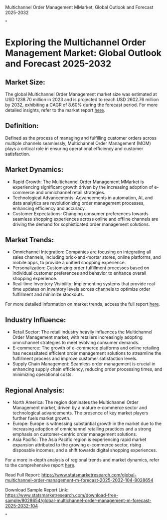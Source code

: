 Multichannel Order Management MMarket, Global Outlook and Forecast 2025-2032 

"<h1>Exploring the Multichannel Order Management Market: Global Outlook and Forecast 2025-2032</h1>

<h2>Market Size:</h2>
<p>The global Multichannel Order Management market size was estimated at USD 1238.70 million in 2023 and is projected to reach USD 2602.76 million by 2032, exhibiting a CAGR of 8.60% during the forecast period. For more detailed insights, refer to the market report <a href='https://www.statsmarketresearch.com/global-multichannel-order-management-m-forecast-2025-2032-104-8028654'>here</a>.</p>

<h2>Definition:</h2>
<p>Defined as the process of managing and fulfilling customer orders across multiple channels seamlessly, Multichannel Order Management (MOM) plays a critical role in ensuring operational efficiency and customer satisfaction.</p>

<h2>Market Dynamics:</h2>
<ul>
<li>Rapid Growth: The Multichannel Order Management MMarket is experiencing significant growth driven by the increasing adoption of e-commerce and omnichannel retail strategies.</li>
<li>Technological Advancements: Advancements in automation, AI, and data analytics are revolutionizing order management processes, enhancing efficiency and accuracy.</li>
<li>Customer Expectations: Changing consumer preferences towards seamless shopping experiences across online and offline channels are driving the demand for sophisticated order management solutions.</li>
</ul>

<h2>Market Trends:</h2>
<ul>
<li>Omnichannel Integration: Companies are focusing on integrating all sales channels, including brick-and-mortar stores, online platforms, and mobile apps, to provide a unified shopping experience.</li>
<li>Personalization: Customizing order fulfillment processes based on individual customer preferences and behavior to enhance overall shopping experience.</li>
<li>Real-time Inventory Visibility: Implementing systems that provide real-time updates on inventory levels across channels to optimize order fulfillment and minimize stockouts.</li>
</ul>
<p>For more detailed information on market trends, access the full report <a href='https://www.statsmarketresearch.com/global-multichannel-order-management-m-forecast-2025-2032-104-8028654'>here</a>.</p>

<h2>Industry Influence:</h2>
<ul>
<li>Retail Sector: The retail industry heavily influences the Multichannel Order Management market, with retailers increasingly adopting omnichannel strategies to meet evolving consumer demands.</li>
<li>E-commerce: The growth of e-commerce platforms and online retailing has necessitated efficient order management solutions to streamline the fulfillment process and improve customer satisfaction levels.</li>
<li>Supply Chain Management: Seamless order management is crucial in enhancing supply chain efficiency, reducing order processing times, and minimizing operational costs.</li>
</ul>

<h2>Regional Analysis:</h2>
<ul>
<li>North America: The region dominates the Multichannel Order Management market, driven by a mature e-commerce sector and technological advancements. The presence of key market players further fuels market growth.</li>
<li>Europe: Europe is witnessing substantial growth in the market due to the increasing adoption of omnichannel retailing practices and a strong emphasis on customer-centric order management solutions.</li>
<li>Asia Pacific: The Asia Pacific region is experiencing rapid market expansion attributed to the growing e-commerce sector, rising disposable incomes, and a shift towards digital shopping experiences.</li>
</ul>
<p>For a more in-depth analysis of regional trends and market dynamics, refer to the comprehensive report <a href='https://www.statsmarketresearch.com/global-multichannel-order-management-m-forecast-2025-2032-104-8028654'>here</a>.</p>

<p>Read Full Report: <a href='https://www.statsmarketresearch.com/global-multichannel-order-management-m-forecast-2025-2032-104-8028654'>https://www.statsmarketresearch.com/global-multichannel-order-management-m-forecast-2025-2032-104-8028654</a></p>
<p>Download Sample Report Link: <a href='https://www.statsmarketresearch.com/download-free-sample/8028654/global-multichannel-order-management-m-forecast-2025-2032-104'>https://www.statsmarketresearch.com/download-free-sample/8028654/global-multichannel-order-management-m-forecast-2025-2032-104</a></p>"
